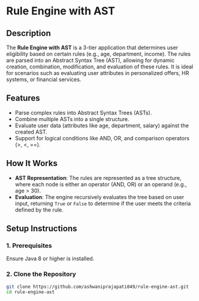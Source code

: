 # Rule Engine with AST

## Description

The **Rule Engine with AST** is a 3-tier application that determines user eligibility based on certain rules (e.g., age, department, income). The rules are parsed into an Abstract Syntax Tree (AST), allowing for dynamic creation, combination, modification, and evaluation of these rules. It is ideal for scenarios such as evaluating user attributes in personalized offers, HR systems, or financial services.

## Features

- Parse complex rules into Abstract Syntax Trees (ASTs).
- Combine multiple ASTs into a single structure.
- Evaluate user data (attributes like age, department, salary) against the created AST.
- Support for logical conditions like AND, OR, and comparison operators (>, <, ==).

## How It Works

- **AST Representation**: The rules are represented as a tree structure, where each node is either an operator (AND, OR) or an operand (e.g., age > 30).
- **Evaluation**: The engine recursively evaluates the tree based on user input, returning `True` or `False` to determine if the user meets the criteria defined by the rule.

## Setup Instructions

### 1. Prerequisites

Ensure Java 8 or higher is installed.

### 2. Clone the Repository

```bash
git clone https://github.com/ashwaniprajapati049/rule-engine-ast.git
cd rule-engine-ast
